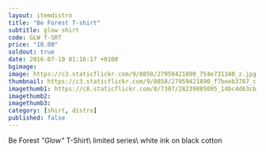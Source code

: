 ```yaml
---
layout: itemdistro
title: "Be Forest T-shirt"
subtitle: glow shirt
code: GLW T-SRT
price: "10.00"
soldout: true
date: 2016-07-10 01:16:17 +0100
bgimage:
image: https://c3.staticflickr.com/9/8858/27959421890_754e731340_z.jpg
thumbnail: https://c3.staticflickr.com/9/8858/27959421890_f7beeb3787_c.jpg
imagethumb1: https://c8.staticflickr.com/8/7307/28239885095_14bc4d63cb_c.jpg
imagethumb2:
imagethumb3:
category: [shirt, distro]
published: false
---
```


Be Forest *"Glow"* T-Shirt\\
limited series\\
white ink on black cotton
